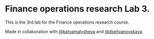 # Finance operations research Lab 3.

This is the 3rd lab for the Finance operations research course. 

Made in collaboration with [@katyamalysheva](https://github.com/katyamalysheva) and [@dselivanovskaya](https://github.com/dselivanovskaya).

